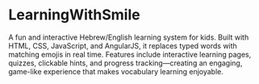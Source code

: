 
# LearningWithSmile

A fun and interactive Hebrew/English learning system for kids. Built with HTML, CSS, JavaScript, and AngularJS, it replaces typed words with matching emojis in real time. Features include interactive learning pages, quizzes, clickable hints, and progress tracking—creating an engaging, game-like experience that makes vocabulary learning enjoyable.

